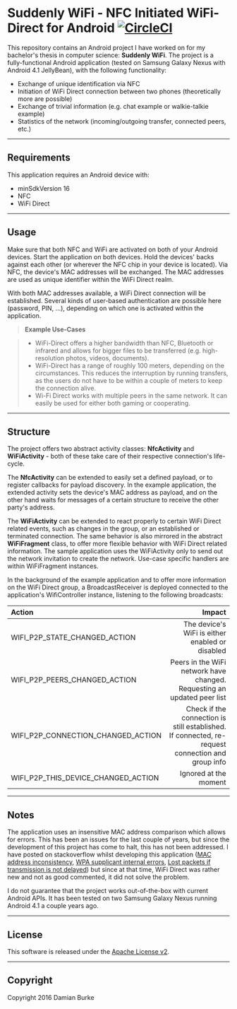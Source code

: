 Suddenly WiFi - NFC Initiated WiFi-Direct for Android [![CircleCI](https://circleci.com/gh/damian-burke/suddenly-wifi.svg?style=svg)](https://circleci.com/gh/damian-burke/suddenly-wifi)
===================

This repository contains an Android project I have worked on for my bachelor's thesis in computer science: **Suddenly WiFi**. The project is a fully-functional Android application (tested on Samsung Galaxy Nexus with Android 4.1 JellyBean), with the following functionality:

- Exchange of unique identification via NFC
- Initiation of WiFi Direct connection between two phones (theoretically more are possible)
- Exchange of trivial information (e.g. chat example or walkie-talkie example)
- Statistics of the network (incoming/outgoing transfer, connected peers, etc.)


----------

Requirements
-------------

This application requires an Android device with:
- minSdkVersion 16
- NFC
- WiFi Direct

-----------


Usage
-------------
Make sure that both NFC and WiFi are activated on both of your Android devices. Start the application on both devices. Hold the devices' backs against each other (or wherever the NFC chip in your device is located). Via NFC, the device's MAC addresses will be exchanged. The MAC addresses are used as unique identifier within the WiFi Direct realm. 

With both MAC addresses available, a WiFi Direct connection will be established. Several kinds of user-based authentication are possible here (password, PIN, ...), depending on which one is activated within the application.

> **Example Use-Cases**

> - WiFi-Direct offers a higher bandwidth than NFC, Bluetooth or infrared and allows for bigger files to be transferred (e.g. high-resolution photos, videos, documents).
> - WiFi-Direct has a range of roughly 100 meters, depending on the circumstances. This reduces the interruption by running transfers, as the users do not have to be within a couple of meters to keep the connection alive.
> - Wi-Fi Direct works with multiple peers in the same network. It can easily be used for either both gaming or cooperating.


----------

Structure
-------------

The project offers two abstract activity classes: **NfcActivity** and **WiFiActivity** - both of these take care of their respective connection's life-cycle. 

The **NfcActivity** can be extended to easily set a defined payload, or to register callbacks for payload discovery. In the example application, the extended activity sets the device's MAC address as payload, and on the other hand waits for messages of a certain structure to receive the other party's address.

The **WiFiActivity** can be extended to react properly to certain WiFi Direct related events, such as changes in the group, or an established or terminated connection. The same behavior is also mirrored in the abstract **WiFiFragment** class, to offer more flexible behavior with WiFi Direct related information. The sample application uses the WiFiActivity only to send out the network invitation to create the network. Use-case specific handlers are within WiFiFragment instances.  

In the background of the example application and to offer more information on the WiFi Direct group, a BroadcastReceiver is deployed connected to the application's WifiController instance, listening to the following broadcasts:

| Action     | Impact |
| :------- | ----: |
| WIFI_P2P_STATE_CHANGED_ACTION | The device's WiFi is either enabled or disabled |
| WIFI_P2P_PEERS_CHANGED_ACTION    | Peers in the WiFi network have changed. Requesting an updated peer list  |
| WIFI_P2P_CONNECTION_CHANGED_ACTION     | Check if the connection is still established. If connected, re-request connection and group info    |
| WIFI_P2P_THIS_DEVICE_CHANGED_ACTION     |  Ignored at the moment   |



----------

Notes
-------------

The application uses an insensitive MAC address comparison which allows for errors. This has been an issues for the last couple of years, but since the development of this project has come to halt, this has not been addressed. I have posted on stackoverflow whilst developing this application ([MAC address inconsistency](http://stackoverflow.com/questions/10968951/wi-fi-direct-and-normal-wi-fi-different-mac), [WPA supplicant internal errors](http://stackoverflow.com/questions/12216085/wifi-direct-on-jellybean-wpa-supplicant-messed-up), [Lost packets if transmission is not delayed](http://stackoverflow.com/questions/11089232/udp-packets-via-wifi-direct-never-arrive)) but since at that time, WiFi Direct was rather new and not as good commented, it did not solve the problem. 

I do not guarantee that the project works out-of-the-box with current Android APIs. It has been tested on two Samsung Galaxy Nexus running Android 4.1 a couple years ago.

----------

License
-------------

This software is released under the [Apache License v2](https://www.apache.org/licenses/LICENSE-2.0).

---------

Copyright
-------------

Copyright 2016 Damian Burke
